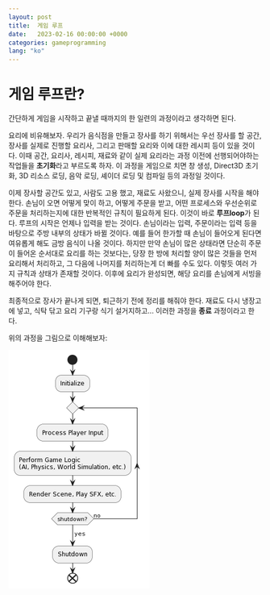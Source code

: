 ```yaml
---
layout: post
title:  게임 루프
date:   2023-02-16 00:00:00 +0000
categories: gameprogramming
lang: "ko"
---
```


# 게임 루프란?

간단하게 게임을 시작하고 끝낼 때까지의 한 일련의 과정이라고 생각하면 된다. 

요리에 비유해보자. 우리가 음식점을 만들고 장사를 하기 위해서는 우선 장사를 할 공간, 장사를 실제로 진행할 요리사, 그리고 판매할 요리와 이에 대한 레시피 등이 있을 것이다. 이때 공간, 요리사, 레시피, 재료와 같이 실제 요리라는 과정 이전에 선행되어야하는 작업들을 **초기화**라고 부르도록 하자. 이 과정을 게임으로 치면 창 생성, Direct3D 초기화, 3D 리소스 로딩, 음악 로딩, 셰이더 로딩 및 컴파일 등의 과정일 것이다.

이제 장사할 공간도 있고, 사람도 고용 했고, 재료도 사왔으니, 실제 장사를 시작을 해야 한다. 손님이 오면 어떻게 맞이 하고, 어떻게 주문을 받고, 어떤 프로세스와 우선순위로 주문을 처리하는지에 대한 반복적인 규칙이 필요하게 된다. 이것이 바로 **루프loop**가 된다. 루프의 시작은 언제나 입력을 받는 것이다. 손님이라는 입력, 주문이라는 입력 등을 바탕으로 주방 내부의 상태가 바뀔 것이다. 예를 들어 한가할 때 손님이 들어오게 된다면 여유롭게 해도 금방 음식이 나올 것이다. 하지만 만약 손님이 많은 상태라면 단순히 주문이 들어온 순서대로 요리를 하는 것보다는, 당장 한 방에 처리할 양이 많은 것들을 먼저 요리해서 처리하고, 그 다음에 나머지를 처리하는게 더 빠를 수도 있다. 이렇듯 여러 가지 규칙과 상태가 존재할 것이다. 이후에 요리가 완성되면, 해당 요리를 손님에게 서빙을 해주어야 한다.

최종적으로 장사가 끝나게 되면, 퇴근하기 전에 정리를 해줘야 한다. 재료도 다시 냉장고에 넣고, 식탁 닦고 요리 기구랑 식기 설거지하고... 이러한 과정을 **종료** 과정이라고 한다.

위의 과정을 그림으로 이해해보자:

![SingleThreadSimpleLoop](/assets/images/Loops/SingleThreadSimpleLoop.png)
